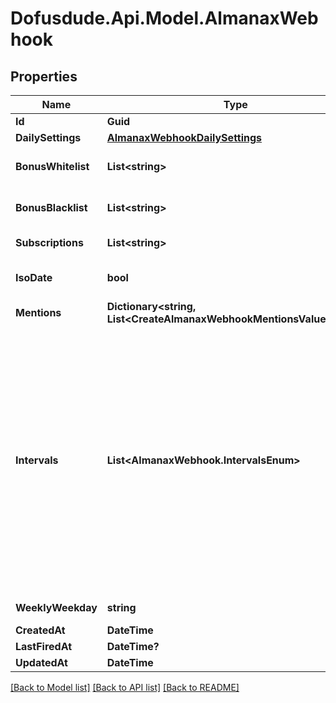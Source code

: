 # Dofusdude.Api.Model.AlmanaxWebhook

## Properties

Name | Type | Description | Notes
------------ | ------------- | ------------- | -------------
**Id** | **Guid** |  | [optional] 
**DailySettings** | [**AlmanaxWebhookDailySettings**](AlmanaxWebhookDailySettings.md) |  | [optional] 
**BonusWhitelist** | **List&lt;string&gt;** | Only post when these bonuses come up. From all available bonuses (ids) from /dofus2/meta/{language}/almanax/bonuses. | [optional] 
**BonusBlacklist** | **List&lt;string&gt;** | Skip the day when these bonuses come up. From all available bonuses (ids) from /dofus2/meta/{language}/almanax/bonuses | [optional] 
**Subscriptions** | **List&lt;string&gt;** | Get the available subscriptions with /meta/webhooks/almanax | [optional] 
**IsoDate** | **bool** | If false, it will use common local time formats and weekday translations. If true, the format is YYYY-MM-DD. | [optional] [default to false]
**Mentions** | **Dictionary&lt;string, List&lt;CreateAlmanaxWebhookMentionsValueInner&gt;&gt;** | Almanax bonus ids mapped to array of mentions. | [optional] 
**Intervals** | **List&lt;AlmanaxWebhook.IntervalsEnum&gt;** | - Daily posts each day, filtering with Black/Whitelist and mentions are applied daily. - Weekly posts the next 7 days (excluding the posting day) once per week at the specified time. With only weekly selected, of all mentions, only prior notices will come through daily. The 7 day preview gets filtered by the Black/Whitelist. - Monthly posts a preview of the next month from first to last date. The post will be on the last day of a month (ignoring day of the week) at the specified time. Mentions and filtering works like weekly. The biggest difference between daily and the other two is that daily always posts the current day while monthly and weekly only show future days. You can always combine the intervals by selecting multiple intervals for one hook or create multiple hooks for the same channel with different settings to get every highly specific combination you want. | [optional] 
**WeeklyWeekday** | **string** | When to post the weekly preview at the specified time. | [optional] 
**CreatedAt** | **DateTime** |  | [optional] 
**LastFiredAt** | **DateTime?** |  | [optional] 
**UpdatedAt** | **DateTime** |  | [optional] 

[[Back to Model list]](../README.md#documentation-for-models) [[Back to API list]](../README.md#documentation-for-api-endpoints) [[Back to README]](../README.md)

